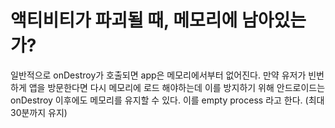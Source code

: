 # 액티비티가 파괴될 때, 메모리에 남아있는가?
일반적으로 onDestroy가 호출되면 app은 메모리에서부터 없어진다. 만약 유저가 빈번하게 앱을 방문한다면 다시 메모리에 로드 해야하는데 이를 방지하기 위해 안드로이드는 onDestroy 이후에도 메모리를 유지할 수 있다. 이를 empty process 라고 한다. (최대 30분까지 유지)
